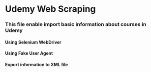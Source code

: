 # Udemy Web Scraping

### This file enable import basic information about courses in Udemy

#### Using Selenium WebDriver
#### Using Fake User Agent
#### Export information to XML file
